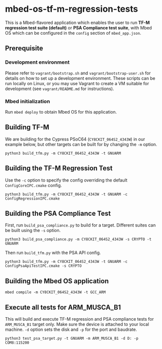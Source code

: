 # mbed-os-tf-m-regression-tests

This is a Mbed-flavored application which enables the user to run
**TF-M regression test suite (default)** or **PSA Compliance test suite**,
with Mbed OS which can be configured in the `config` section of `mbed_app.json`.

## Prerequisite

### Development environment

Please refer to `vagrant/bootstrap.sh` and `vagrant/bootstrap-user.sh` for
details on how to set up a development environment. These scripts can be run
locally on Linux, or you may use Vagrant to create a VM suitable for
development (see `vagrant/README.md` for instructions).

### Mbed initialization

Run `mbed deploy` to obtain Mbed OS for this application.

## Building TF-M

We are building for the Cypress PSoC64 (`CY8CKIT_064S2_4343W`) in our example
below, but other targets can be built for by changing the `-m` option.

```
python3 build_tfm.py -m CY8CKIT_064S2_4343W -t GNUARM
```

## Building the TF-M Regression Test

Use the `-c` option to specify the config overriding the default
`ConfigCoreIPC.cmake` config.

```
python3 build_tfm.py -m CY8CKIT_064S2_4343W -t GNUARM -c ConfigRegressionIPC.cmake
```

## Building the PSA Compliance Test

First, run `build_psa_compliance.py` to build for a target. Different suites can
be built using the `-s` option.

```
python3 build_psa_compliance.py -m CY8CKIT_064S2_4343W -s CRYPTO -t GNUARM
```

Then run `build_tfm.py` with the PSA API config.

```
python3 build_tfm.py -m CY8CKIT_064S2_4343W -t GNUARM -c ConfigPsaApiTestIPC.cmake -s CRYPTO
```

## Building the Mbed OS application

```
mbed compile -m CY8CKIT_064S2_4343W -t GCC_ARM
```

## Execute all tests for ARM_MUSCA_B1

This will build and execute TF-M regression and PSA compliance tests
for `ARM_MUSCA_B1` target only. Make sure the device is attached to your local
machine. `-d` option sets the disk and `-p` for the port and baudrate.
```
python3 test_psa_target.py -t GNUARM -m ARM_MUSCA_B1 -d D: -p COM8:115200
```
